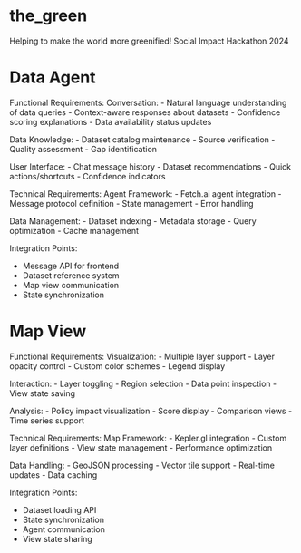 # the_green
Helping to make the world more greenified! Social Impact Hackathon 2024

# Data Agent

Functional Requirements:
  Conversation:
    - Natural language understanding of data queries
    - Context-aware responses about datasets
    - Confidence scoring explanations
    - Data availability status updates
    
  Data Knowledge:
    - Dataset catalog maintenance
    - Source verification
    - Quality assessment
    - Gap identification
    
  User Interface:
    - Chat message history
    - Dataset recommendations
    - Quick actions/shortcuts
    - Confidence indicators

Technical Requirements:
  Agent Framework:
    - Fetch.ai agent integration
    - Message protocol definition
    - State management
    - Error handling

  Data Management:
    - Dataset indexing
    - Metadata storage
    - Query optimization
    - Cache management

Integration Points:
  - Message API for frontend
  - Dataset reference system
  - Map view communication
  - State synchronization

# Map View

Functional Requirements:
  Visualization:
    - Multiple layer support
    - Layer opacity control
    - Custom color schemes
    - Legend display
    
  Interaction:
    - Layer toggling
    - Region selection
    - Data point inspection
    - View state saving
    
  Analysis:
    - Policy impact visualization
    - Score display
    - Comparison views
    - Time series support

Technical Requirements:
  Map Framework:
    - Kepler.gl integration
    - Custom layer definitions
    - View state management
    - Performance optimization

  Data Handling:
    - GeoJSON processing
    - Vector tile support
    - Real-time updates
    - Data caching

Integration Points:
  - Dataset loading API
  - State synchronization
  - Agent communication
  - View state sharing


